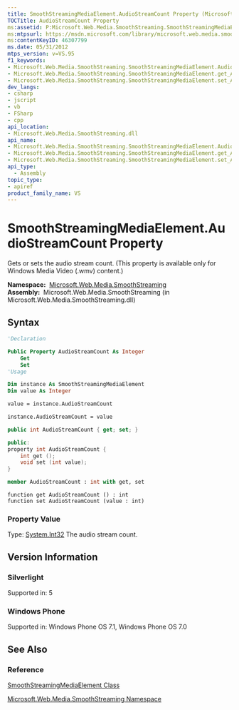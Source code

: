 ```yaml
---
title: SmoothStreamingMediaElement.AudioStreamCount Property (Microsoft.Web.Media.SmoothStreaming)
TOCTitle: AudioStreamCount Property
ms:assetid: P:Microsoft.Web.Media.SmoothStreaming.SmoothStreamingMediaElement.AudioStreamCount
ms:mtpsurl: https://msdn.microsoft.com/library/microsoft.web.media.smoothstreaming.smoothstreamingmediaelement.audiostreamcount(v=VS.95)
ms:contentKeyID: 46307799
ms.date: 05/31/2012
mtps_version: v=VS.95
f1_keywords:
- Microsoft.Web.Media.SmoothStreaming.SmoothStreamingMediaElement.AudioStreamCount
- Microsoft.Web.Media.SmoothStreaming.SmoothStreamingMediaElement.get_AudioStreamCount
- Microsoft.Web.Media.SmoothStreaming.SmoothStreamingMediaElement.set_AudioStreamCount
dev_langs:
- csharp
- jscript
- vb
- FSharp
- cpp
api_location:
- Microsoft.Web.Media.SmoothStreaming.dll
api_name:
- Microsoft.Web.Media.SmoothStreaming.SmoothStreamingMediaElement.AudioStreamCount
- Microsoft.Web.Media.SmoothStreaming.SmoothStreamingMediaElement.get_AudioStreamCount
- Microsoft.Web.Media.SmoothStreaming.SmoothStreamingMediaElement.set_AudioStreamCount
api_type:
  - Assembly
topic_type:
- apiref
product_family_name: VS
---
```


# SmoothStreamingMediaElement.AudioStreamCount Property

Gets or sets the audio stream count. (This property is available only for Windows Media Video (.wmv) content.)

**Namespace:**  [Microsoft.Web.Media.SmoothStreaming](microsoft-web-media-smoothstreaming-namespace_1.md)  
**Assembly:**  Microsoft.Web.Media.SmoothStreaming (in Microsoft.Web.Media.SmoothStreaming.dll)

## Syntax

```vb
'Declaration

Public Property AudioStreamCount As Integer
    Get
    Set
'Usage

Dim instance As SmoothStreamingMediaElement
Dim value As Integer

value = instance.AudioStreamCount

instance.AudioStreamCount = value
```

```csharp
public int AudioStreamCount { get; set; }
```

```cpp
public:
property int AudioStreamCount {
    int get ();
    void set (int value);
}
```

``` fsharp
member AudioStreamCount : int with get, set
```

```jscript
function get AudioStreamCount () : int
function set AudioStreamCount (value : int)
```

### Property Value

Type: [System.Int32](https://msdn.microsoft.com/library/td2s409d\(v=vs.95\))  
The audio stream count.

## Version Information

### Silverlight

Supported in: 5  

### Windows Phone

Supported in: Windows Phone OS 7.1, Windows Phone OS 7.0  

## See Also

### Reference

[SmoothStreamingMediaElement Class](smoothstreamingmediaelement-class-microsoft-web-media-smoothstreaming_1.md)

[Microsoft.Web.Media.SmoothStreaming Namespace](microsoft-web-media-smoothstreaming-namespace_1.md)
